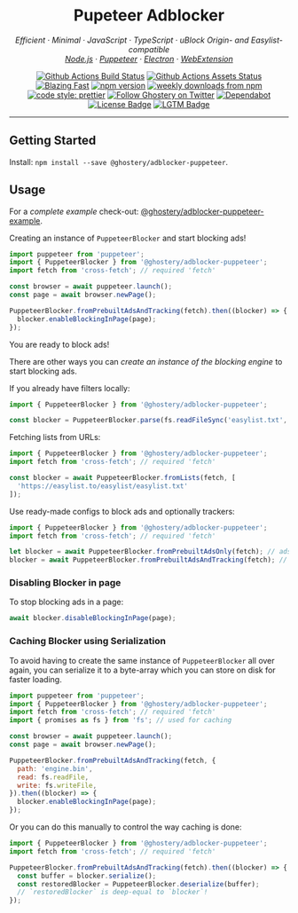 <h1 align="center">Pupeteer Adblocker</h2>

<p align="center">
  <em>
    Efficient
    · Minimal
    · JavaScript
    · TypeScript
    · uBlock Origin- and Easylist-compatible
  </em>
  <br />
  <em>
    <a href="https://github.com/ghostery/adblocker/tree/master/packages/adblocker">Node.js</a>
    · <a href="https://github.com/ghostery/adblocker/tree/master/packages/adblocker-puppeteer">Puppeteer</a>
    · <a href="https://github.com/ghostery/adblocker/tree/master/packages/adblocker-electron">Electron</a>
    · <a href="https://github.com/ghostery/adblocker/tree/master/packages/adblocker-webextension">WebExtension</a>
  </em>
</p>

<p align="center">
  <a href="https://github.com/ghostery/adblocker/actions?query=workflow%3ATests">
    <img alt="Github Actions Build Status" src="https://img.shields.io/github/actions/workflow/status/ghostery/adblocker/tests.yml?branch=master&label=tests&style=flat-square"></a>
  <a href="https://github.com/ghostery/adblocker/actions?query=workflow%3Assets">
    <img alt="Github Actions Assets Status" src="https://img.shields.io/github/actions/workflow/status/ghostery/adblocker/assets.yml?branch=master&label=assets&style=flat-square"></a>
  <a href="https://twitter.com/acdlite/status/974390255393505280">
    <img alt="Blazing Fast" src="https://img.shields.io/badge/speed-blazing%20%F0%9F%94%A5-brightgreen.svg?style=flat-square"></a>
  <a href="https://www.npmjs.com/package/@ghostery/adblocker">
    <img alt="npm version" src="https://img.shields.io/npm/v/@ghostery/adblocker.svg?style=flat-square"></a>
  <a href="https://www.npmjs.com/package/@ghostery/adblocker">
    <img alt="weekly downloads from npm" src="https://img.shields.io/npm/dw/@ghostery/adblocker.svg?style=flat-square"></a>
  <br/>
  <a href="#badge">
    <img alt="code style: prettier" src="https://img.shields.io/badge/code_style-prettier-ff69b4.svg?style=flat-square"></a>
  <a href="https://twitter.com/ghostery">
    <img alt="Follow Ghostery on Twitter" src="https://img.shields.io/twitter/follow/ghostery.svg?label=follow+ghostery&style=flat-square"></a>
  <a href="https://github.com/ghostery/adblocker">
    <img alt="Dependabot" src="https://img.shields.io/badge/dependabot-enabled-brightgreen?logo=dependabot&style=flat-square"></a>
  <a href="https://github.com/ghostery/adblocker/blob/master/LICENSE">
    <img alt="License Badge" src="https://img.shields.io/github/license/ghostery/adblocker?style=flat-square"></a>
  <a href="https://lgtm.com/projects/g/ghostery/adblocker?mode=list">
    <img alt="LGTM Badge" src="https://img.shields.io/lgtm/alerts/github/ghostery/adblocker?style=flat-square"></a>
</p>

---

## Getting Started

Install: `npm install --save @ghostery/adblocker-puppeteer`.

## Usage

For a *complete example* check-out: [@ghostery/adblocker-puppeteer-example](https://github.com/ghostery/adblocker/tree/master/packages/adblocker-puppeteer-example).

Creating an instance of `PuppeteerBlocker` and start blocking ads!

```javascript
import puppeteer from 'puppeteer';
import { PuppeteerBlocker } from '@ghostery/adblocker-puppeteer';
import fetch from 'cross-fetch'; // required 'fetch'

const browser = await puppeteer.launch();
const page = await browser.newPage();

PuppeteerBlocker.fromPrebuiltAdsAndTracking(fetch).then((blocker) => {
  blocker.enableBlockingInPage(page);
});
```

You are ready to block ads!

There are other ways you can *create an instance of the blocking engine* to
start blocking ads.

If you already have filters locally:
```javascript
import { PuppeteerBlocker } from '@ghostery/adblocker-puppeteer';

const blocker = PuppeteerBlocker.parse(fs.readFileSync('easylist.txt', 'utf-8'));
```

Fetching lists from URLs:
```javascript
import { PuppeteerBlocker } from '@ghostery/adblocker-puppeteer';
import fetch from 'cross-fetch'; // required 'fetch'

const blocker = await PuppeteerBlocker.fromLists(fetch, [
  'https://easylist.to/easylist/easylist.txt'
]);
```

Use ready-made configs to block ads and optionally trackers:
```javascript
import { PuppeteerBlocker } from '@ghostery/adblocker-puppeteer';
import fetch from 'cross-fetch'; // required 'fetch'

let blocker = await PuppeteerBlocker.fromPrebuiltAdsOnly(fetch); // ads only
blocker = await PuppeteerBlocker.fromPrebuiltAdsAndTracking(fetch); // ads and tracking
```

### Disabling Blocker in page

To stop blocking ads in a page:

```javascript
await blocker.disableBlockingInPage(page);
```

### Caching Blocker using Serialization

To avoid having to create the same instance of `PuppeteerBlocker` all over again,
you can serialize it to a byte-array which you can store on disk for faster
loading.

```javascript
import puppeteer from 'puppeteer';
import { PuppeteerBlocker } from '@ghostery/adblocker-puppeteer';
import fetch from 'cross-fetch'; // required 'fetch'
import { promises as fs } from 'fs'; // used for caching

const browser = await puppeteer.launch();
const page = await browser.newPage();

PuppeteerBlocker.fromPrebuiltAdsAndTracking(fetch, {
  path: 'engine.bin',
  read: fs.readFile,
  write: fs.writeFile,
}).then((blocker) => {
  blocker.enableBlockingInPage(page);
});
```

Or you can do this manually to control the way caching is done:

```javascript
import { PuppeteerBlocker } from '@ghostery/adblocker-puppeteer';
import fetch from 'cross-fetch'; // required 'fetch'

PuppeteerBlocker.fromPrebuiltAdsAndTracking(fetch).then((blocker) => {
  const buffer = blocker.serialize();
  const restoredBlocker = PuppeteerBlocker.deserialize(buffer);
  // `restoredBlocker` is deep-equal to `blocker`!
});
```
